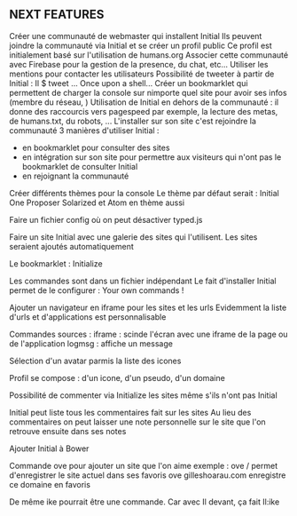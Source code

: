 ## NEXT FEATURES

Créer une communauté de webmaster qui installent Initial
Ils peuvent joindre la communauté via Initial et se créer un profil public
Ce profil est initialement basé sur l'utilisation de humans.org
Associer cette communauté avec Firebase pour la gestion de la presence, du chat, etc...
Utiliser les mentions pour contacter les utilisateurs
Possibilité de tweeter à partir de Initial : Il $ tweet ...
Once upon a shell...
Créer un bookmarklet qui permettent de charger la console sur nimporte quel site pour avoir ses infos (membre du réseau, )
Utilisation de Initial en dehors de la communauté : il donne des raccourcis vers pagespeed par exemple, la lecture des metas, de humans.txt, du robots, ...
L'installer sur son site c'est rejoindre la communauté
3 manières d'utiliser Initial :
- en bookmarklet pour consulter des sites
- en intégration sur son site pour permettre aux visiteurs qui n'ont pas le bookmarklet de consulter Initial
- en rejoignant la communauté

Créer différents thèmes pour la console
Le thème par défaut serait : Initial One
Proposer Solarized et Atom en thème aussi

Faire un fichier config où on peut désactiver typed.js

Faire un site Initial avec une galerie des sites qui l'utilisent. Les sites seraient ajoutés automatiquement

Le bookmarklet : Initialize

Les commandes sont dans un fichier indépendant
Le fait d'installer Initial permet de le configurer : Your own commands !

Ajouter un navigateur en iframe pour les sites et les urls
Evidemment la liste d'urls et d'applications est personnalisable

Commandes sources :
iframe : scinde l'écran avec une iframe de la page ou de l'application
logmsg : affiche un message

Sélection d'un avatar parmis la liste des icones

Profil se compose : d'un icone, d'un pseudo, d'un domaine

Possibilité de commenter via Initialize les sites même s'ils n'ont pas Initial

Initial peut liste tous les commentaires fait sur les sites
Au lieu des commentaires on peut laisser une note personnelle sur le site que l'on retrouve ensuite dans ses notes

Ajouter Initial à Bower

Commande ove pour ajouter un site que l'on aime
exemple : ove / permet d'enregistrer le site actuel dans ses favoris
ove gilleshoarau.com enregistre ce domaine en favoris

De même ike pourrait être une commande.
Car avec Il devant, ça fait Il:ike
